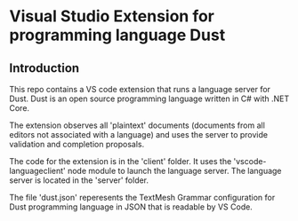 # Visual Studio Extension for programming language Dust


## Introduction

This repo contains a VS code extension that runs a language server for Dust.
Dust is an open source programming language written in C# with .NET Core.

The extension observes all 'plaintext' documents (documents from all editors not associated with a language)
and uses the server to provide validation and completion proposals.

The code for the extension is in the 'client' folder. It uses the 'vscode-languageclient' node module to launch the language server.
The language server is located in the 'server' folder. 

The file 'dust.json' reperesents the TextMesh Grammar configuration for Dust programming language in JSON that is readable by VS Code.


